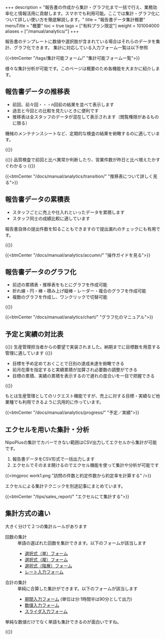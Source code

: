 +++
description = "報告書の作成から集計・グラフ化まで一括で行え、業務効率化と情報活用に貢献します。スマホでも利用可能。ここでは集計・グラフ化について詳しい使い方を徹底解説します。"
title = "報告書データ集計概要"
menuTitle = "概要"
toc = true
tags = ["有料プラン限定"]
weight = 101004000
aliases = ["/manual/analytics/"]
+++

報告書のテンプレートに数値や選択肢が含まれている場合はそれらのデータを集計、グラフ化できます。
集計に対応している入力フォーム一覧は以下参照

{{<btnCenter "/tags/集計可能フォーム/" "集計可能フォーム一覧">}}


様々な集計分析が可能です。このページは概要のため各機能を大まかに紹介します。

## 報告書データの推移表

- 前回、前々回・・・n回前の結果を並べて表示します
- 過去と今回との比較を見たいときに便利です
- 推移表は全スタッフのデータが混在して表示されます（閲覧権限があるものに限る）

機械のメンテナンスシートなど、定期的な検査の結果を俯瞰するのに適しています。

{{<appscreen filename="history" title="集計機能:報告書内のデータを時系列に見ることが可能。前回、前々回との比較に便利">}}

{{<alice pos="right" icon="here">}}
品質検査で前回と比べ異常か判断したり、営業件数が昨日と比べ増えたかすぐわかるっ
{{</alice>}}

{{<btnCenter "/docs/manual/analytics/transition/" "推移表について詳しく見る">}}

## 報告書データの累積表

- スタッフごとに売上や仕入れといったデータを累積します
- スタッフ同士の成績比較に適しています

報告書自体の提出件数を知ることもできますので提出漏れのチェックにも有用です。

{{<appscreen filename="acc-table" title="報告書のデータを集計してグラフ化する">}}

{{<btnCenter "/docs/manual/analytics/accumn/" "操作ガイドを見る">}}

## 報告書データのグラフ化

- 前述の累積表・推移表をもとにグラフを作成可能
- 折れ線・円・棒・積み上げ縦棒・レーダー・複合のグラフを作成可能
- 複数のグラフを作成し、ワンクリックで切替可能

{{<icatch filename="chart" msg="グラフはワンクリック でいつでも切替可" title="報告書をグラフ化する" fontsize="30px" alice="guide">}}

{{<btnCenter "/docs/manual/analytics/chart/" "グラフ化のマニュアル">}}

## 予定と実績の対比表

{{<info>}}
生産管理担当者からの要望で実装されました。納期までに目標数を用意する管理に適しています
{{</info>}}

- 目標を予め定めておくことで日別の達成未達を俯瞰できる
- 前月在庫を指定すると実績累積が加算され必要数の調整ができる
- 目標の累積、実績の累積を表示するので遅れの度合いを一目で把握できる

{{<icatch filename="list" msg="予定と実績 進捗の管理" title="予定と実績の進捗表" fontsize="30px" alice="guide">}}

もとは生産管理としてのリクエスト機能ですが、売上に対する目標・実績など他業種でも利用できるように汎用的に作っています。

{{<btnCenter "/docs/manual/analytics/progress/" "予定／実績">}}

## エクセルを用いた集計・分析

NipoPlusの集計でカバーできない範囲はCSV出力してエクセルから集計が可能です。

1. 報告書データをCSV形式で一括出力します
1. エクセルでそのまま開けるのでエクセル機能を使って集計や分析が可能です

{{<imgproc work1.png "訪問の件数と約定件数から約定率を計算する" />}}

エクセルによる集計テクニックを別途記事にまとめています。

{{<btnCenter "/tips/sales_report/" "エクセルにて集計する">}}

## 集計方式の違い

大きく分けて２つの集計ルールがあります
<dl class="basic">
<dt>回数の集計</dt>
<dd>
単語の選ばれた回数を集計できます。以下のフォームが該当します
<ul>
<li><a href="/docs/manual/initial-setting/template/select/">選択式（単）フォーム</a></li>
<li><a href="/docs/manual/initial-setting/template/select2/">選択式（複）フォーム</a></li>
<li><a href="/docs/manual/initial-setting/template/selectcalc/">選択式（階層）フォーム</a></li>
<li><a href="/docs/manual/initial-setting/template/rate/">レート入力フォーム</a></li>
</ul>
</dd>
<dt>合計の集計</dt>
<dd>
単純に合算した集計ができます。以下のフォームが該当します
<ul>
<li><a href="/docs/manual/initial-setting/template/datetimes/">期間入力フォーム</a> (単位は分:1時間半は90分として出力)</li>
<li><a href="/docs/manual/initial-setting/template/math/">数値入力フォーム</a></li>
<li><a href="/docs/manual/initial-setting/template/step/">スライダ入力フォーム</a></li>
</ul>
</dl>

単純な数値だけでなく単語も集計できるのが面白いですね。

{{<appscreen filename="calc" title="集計が可能な入力フォームで構成された報告書">}}
